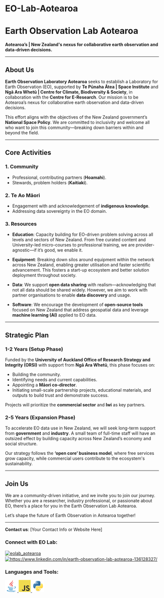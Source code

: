 # EO-Lab-Aotearoa
# Earth Observation Lab Aotearoa

**Aotearoa’s | New Zealand's nexus for collaborative earth observation and data-driven decisions.**

---

## About Us

**Earth Observation Laboratory Aotearoa** seeks to establish a Laboratory for Earth Observation (EO), supported by **Te Pūnaha Ātea | Space Institute** and **Ngā Ara Whetū | Centre for Climate, Biodiversity & Society**, in collaboration with the **Centre for E-Research**. Our mission is to be Aotearoa’s nexus for collaborative earth observation and data-driven decisions.

This effort aligns with the objectives of the New Zealand government’s **National Space Policy**. We are committed to inclusivity and welcome all who want to join this community—breaking down barriers within and beyond the field.

---

## Core Activities

### 1. **Community**  
- Professional, contributing partners (**Hoamahi**).
- Stewards, problem holders (**Kaitiaki**).

### 2. **Te Ao Māori**  
- Engagement with and acknowledgement of **indigenous knowledge**.
- Addressing data sovereignty in the EO domain.

### 3. **Resources**

- **Education**: Capacity building for EO-driven problem solving across all levels and sectors of New Zealand. From free curated content and University-led micro-courses to professional training, we are provider-agnostic—if it’s good, we enable it.
  
- **Equipment**: Breaking down silos around equipment within the network across New Zealand, enabling greater utilisation and faster scientific advancement. This fosters a start-up ecosystem and better solution deployment throughout society.
  
- **Data**: We support **open data sharing** with realism—acknowledging that not all data should be shared widely. However, we aim to work with partner organisations to enable **data discovery** and usage.

- **Software**: We encourage the development of **open-source tools** focused on New Zealand that address geospatial data and leverage **machine learning (AI)** applied to EO data.

---

## Strategic Plan

### 1-2 Years (Setup Phase)
Funded by the **University of Auckland Office of Research Strategy and Integrity (ORSI)** with support from **Ngā Ara Whetū**, this phase focuses on:
- Building the community.
- Identifying needs and current capabilities.
- Appointing a **Māori co-director**.
- Initiating small-scale partnership projects, educational materials, and outputs to build trust and demonstrate success.

Projects will prioritize the **commercial sector** and **Iwi** as key partners.

### 2-5 Years (Expansion Phase)
To accelerate EO data use in New Zealand, we will seek long-term support from **government** and **industry**. A small team of full-time staff will have an outsized effect by building capacity across New Zealand’s economy and social structure.

Our strategy follows the **‘open core’ business model**, where free services grow capacity, while commercial users contribute to the ecosystem's sustainability.

---

## Join Us

We are a community-driven initiative, and we invite you to join our journey. Whether you are a researcher, industry professional, or passionate about EO, there’s a place for you in the Earth Observation Lab Aotearoa.

Let’s shape the future of Earth Observation in Aotearoa together!

---

**Contact us**: [Your Contact Info or Website Here]


<h3 align="left">Connect with EO Lab:</h3>
<p align="left">
<a href="https://twitter.com/eolab_aotearoa" target="blank"><img align="center" src="https://raw.githubusercontent.com/rahuldkjain/github-profile-readme-generator/master/src/images/icons/Social/twitter.svg" alt="eolab_aotearoa" height="30" width="40" /></a>
<a href="https://linkedin.com/in/https://www.linkedin.com/in/earth-observation-lab-aotearoa-136128327/" target="blank"><img align="center" src="https://raw.githubusercontent.com/rahuldkjain/github-profile-readme-generator/master/src/images/icons/Social/linked-in-alt.svg" alt="https://www.linkedin.com/in/earth-observation-lab-aotearoa-136128327/" height="30" width="40" /></a>
</p>

<h3 align="left">Languages and Tools:</h3>
<p align="left"> <a href="https://www.java.com" target="_blank" rel="noreferrer"> <img src="https://raw.githubusercontent.com/devicons/devicon/master/icons/java/java-original.svg" alt="java" width="40" height="40"/> </a> <a href="https://developer.mozilla.org/en-US/docs/Web/JavaScript" target="_blank" rel="noreferrer"> <img src="https://raw.githubusercontent.com/devicons/devicon/master/icons/javascript/javascript-original.svg" alt="javascript" width="40" height="40"/> </a> <a href="https://www.python.org" target="_blank" rel="noreferrer"> <img src="https://raw.githubusercontent.com/devicons/devicon/master/icons/python/python-original.svg" alt="python" width="40" height="40"/> </a> </p>
